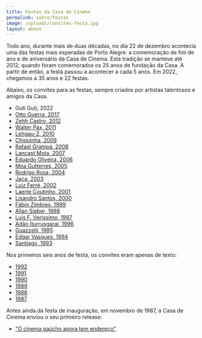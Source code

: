 ```yaml
---
title: Festas da Casa de Cinema
permalink: sobre/festas
image: /uploads/convites-festa.jpg
layout: about
---
```

Todo ano, durante mais de duas décadas, no dia 22 de dezembro acontecia uma das festas mais esperadas de Porto Alegre: a comemoração de fim de ano e de aniversário da Casa de Cinema. Esta tradição se manteve até 2012, quando foram comemorados os 25 anos de fundação da Casa. A partir de então, a festa passou a acontecer a cada 5 anos. Em 2022, chegamos a 35 anos e 22 festas.

Abaixo, os convites para as festas, sempre criados por artistas talentosos e amigos da Casa.

* Guti Guti, 2022
* [Otto Guerra, 2017](https://www.casacinepoa.com.br/uploads/convite-2017.jpg)		
* [Zehh Castro, 2012](blob:https://www.casacinepoa.com.br/fc7de876-3915-4c7f-a0b1-40a3c04b14f9)
* [Walter Pax, 2011](blob:https://www.casacinepoa.com.br/288ea7fd-4815-408a-b5b1-2319ba0e5ea6)
* [Lehgau-Z, 2010](blob:https://www.casacinepoa.com.br/0ad573c9-1c26-48b2-8659-94de7781a429)
* [Chiquinha, 2009](blob:https://www.casacinepoa.com.br/3916e838-dae2-4992-ba55-44fb812c1c95)
* [Rafael Grampá, 2008](blob:https://www.casacinepoa.com.br/ab891da5-3891-41f6-93c0-08f36ce446c0)
* [Lancast Mota, 2007](blob:https://www.casacinepoa.com.br/613bf978-b48d-4fd0-82ff-f059eeef1ab3)
* [Eduardo Oliveira, 2006](blob:https://www.casacinepoa.com.br/e3ef02b1-a9d2-4cd8-a7f6-0410de086d02)
* [Moa Gutterres, 2005](blob:https://www.casacinepoa.com.br/8465df8f-eb09-469a-859b-c491a9922a54)
* [Rodrigo Rosa, 2004](blob:https://www.casacinepoa.com.br/53ce1f59-d599-4e57-87ed-2dfa983fb702)
* [Jaca, 2003](blob:https://www.casacinepoa.com.br/17451516-fa1b-4e17-b0c1-7da266c5347d)
* [Luiz Ferré, 2002](blob:https://www.casacinepoa.com.br/ef5fc14d-3b7e-4d9e-bd61-62b22bbab2cf)
* [Laerte Coutinho, 2001](blob:https://www.casacinepoa.com.br/9d9a4e57-981a-4e2e-a5c9-eb8f781c113f)
* [Lisandro Santos, 2000](blob:https://www.casacinepoa.com.br/afdef61f-0031-4580-9847-bbc8597a4c8b)
* [](blob:https://www.casacinepoa.com.br/afdef61f-0031-4580-9847-bbc8597a4c8b)[Fábio Zimbres, 1999](blob:https://www.casacinepoa.com.br/73a1fe26-c8c1-4f5a-89e7-dee056afdf70)
* [Allan Sieber, 1998](blob:https://www.casacinepoa.com.br/bd469cc0-40f5-4f0f-a876-3f1a3192449a)
* [Luis F. Verissimo, 1997](blob:https://www.casacinepoa.com.br/35ab311f-ca73-4e94-b7f4-cf1a6b8b48bc)
* [Adão Iturrusgarai, 1996](blob:https://www.casacinepoa.com.br/38401d35-08a1-4c30-8b2e-fd19e1f9cc96)
* [Guazzelli, 1995](blob:https://www.casacinepoa.com.br/242cd400-75a9-425d-a1da-16e71fe2fd86)
* [Edgar Vasques, 1994](blob:https://www.casacinepoa.com.br/09abbc21-cf47-4939-9fb9-2faf15e10110)
* [](blob:https://www.casacinepoa.com.br/09abbc21-cf47-4939-9fb9-2faf15e10110)[Santiago, 1993](blob:https://www.casacinepoa.com.br/dbb2f4e8-364b-4764-81e7-3f7e0ae8e86d)

Nos primeiros seis anos de festa, os convites eram apenas de texto:

* [1992](blob:https://www.casacinepoa.com.br/ff370141-0a80-4491-b136-6691d1aade2a)
* [1991](blob:https://www.casacinepoa.com.br/9b574393-8fa1-4ff7-a6bb-9ccebb3a2802)
* [1990](blob:https://www.casacinepoa.com.br/7d18c8f1-927b-4778-9d8f-fd26b02a45fc)
* [1989](blob:https://www.casacinepoa.com.br/6cbe7958-b487-4dcb-8381-b5f7c836977b)
* [1988](blob:https://www.casacinepoa.com.br/a0ade65d-01ec-4154-bde4-1d69b3b99a14)
* [1987](blob:https://www.casacinepoa.com.br/271e8566-cc59-4659-834c-f6035de1bfad)

Antes ainda da festa de inauguração, em novembro de 1987, a Casa de Cinema enviou o seu primeiro release:

* ["O cinema gaúcho agora tem endereço"](blob:https://www.casacinepoa.com.br/77e21776-227c-4ce2-9296-99040d728f29)